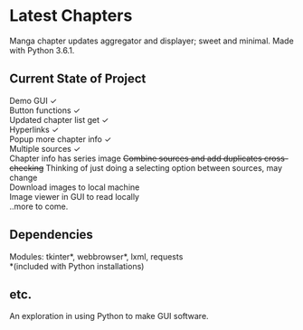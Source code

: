 # Latest Chapters

Manga chapter updates aggregator and displayer; sweet and minimal. Made with Python 3.6.1.

## Current State of Project

Demo GUI ✓  
Button functions ✓  
Updated chapter list get ✓  
Hyperlinks ✓  
Popup more chapter info ✓  
Multiple sources ✓  
Chapter info has series image 
~~Combine sources and add duplicates cross-checking~~ Thinking of just doing a selecting option between sources, may change  
Download images to local machine  
Image viewer in GUI to read locally    
..more to come.  

## Dependencies

Modules: tkinter*, webbrowser*, lxml, requests  
*(included with Python installations)

## etc.

An exploration in using Python to make GUI software.
